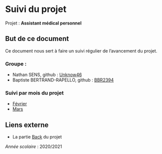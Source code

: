 # Suivi du projet
Projet : **Assistant médical personnel** 

## But de ce document
Ce document nous sert à faire un suivi régulier de l’avancement du projet. 

### Groupe : 
- Nathan SENS, github : [Unknow46](https://github.com/Unknow46)
- Baptiste BERTRAND-RAPELLO, github : [BBR2394](https://github.com/BBR2394)

### Suivi par mois du projet
- [Février](https://github.com/AMP-Organisation/AssitantMedicalPersonnel/blob/main/Suivi/Fevrier.md)
- [Mars](https://github.com/AMP-Organisation/AssitantMedicalPersonnel/blob/main/Suivi/Mars.md)

## Liens externe
- La partie [Back](https://github.com/AMP-Organisation/AMP-Back) du projet 

_Année scolaire_ : 2020/2021 
